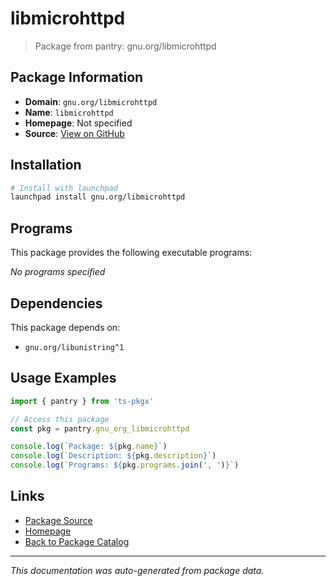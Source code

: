 # libmicrohttpd

> Package from pantry: gnu.org/libmicrohttpd

## Package Information

- **Domain**: `gnu.org/libmicrohttpd`
- **Name**: `libmicrohttpd`
- **Homepage**: Not specified
- **Source**: [View on GitHub](https://github.com/pkgxdev/pantry/tree/main/projects/gnu.org/libmicrohttpd/package.yml)

## Installation

```bash
# Install with launchpad
launchpad install gnu.org/libmicrohttpd
```

## Programs

This package provides the following executable programs:

*No programs specified*

## Dependencies

This package depends on:

- `gnu.org/libunistring^1`

## Usage Examples

```typescript
import { pantry } from 'ts-pkgx'

// Access this package
const pkg = pantry.gnu_org_libmicrohttpd

console.log(`Package: ${pkg.name}`)
console.log(`Description: ${pkg.description}`)
console.log(`Programs: ${pkg.programs.join(', ')}`)
```

## Links

- [Package Source](https://github.com/pkgxdev/pantry/tree/main/projects/gnu.org/libmicrohttpd/package.yml)
- [Homepage](#)
- [Back to Package Catalog](../package-catalog.md)

---

*This documentation was auto-generated from package data.*
